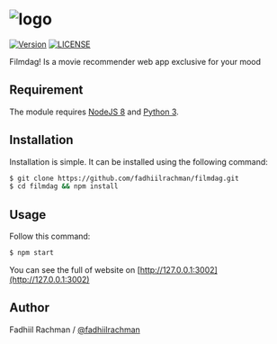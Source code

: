 # ![logo](https://i.imgur.com/02XoSxL.png)

 [![Version](https://img.shields.io/badge/beta-1.0.0-brightred.svg "Version")](https://github.com/fadhiilrachman/filmdag) [![LICENSE](https://img.shields.io/badge/license-BSD%203%20Clause-blue.svg "LICENSE")](https://github.com/fadhiilrachman/filmdag/blob/master/LICENSE) 

Filmdag! Is a movie recommender web app exclusive for your mood

## Requirement

The module requires [NodeJS 8](https://nodejs.org/en/download/) and [Python 3](https://www.python.org/downloads/).

## Installation

Installation is simple. It can be installed using the following command:
```sh
$ git clone https://github.com/fadhiilrachman/filmdag.git
$ cd filmdag && npm install
```

## Usage

Follow this command:
```sh
$ npm start
```
You can see the full of website on [http://127.0.0.1:3002](http://127.0.0.1:3002)

## Author
Fadhiil Rachman / [@fadhiilrachman](https://www.instagram.com/fadhiilrachman)
